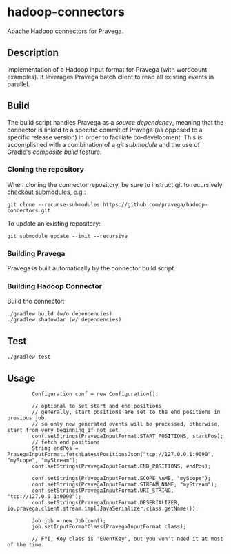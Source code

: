 # hadoop-connectors
Apache Hadoop connectors for Pravega.

Description
-----------

Implementation of a Hadoop input format for Pravega (with wordcount examples). It leverages Pravega batch client to read all existing events in parallel.

Build
-------
The build script handles Pravega as a _source dependency_, meaning that the connector is linked to a specific commit of Pravega (as opposed to a specific release version) in order to faciliate co-development.  This is accomplished with a combination of a _git submodule_ and the use of Gradle's _composite build_ feature. 

### Cloning the repository
When cloning the connector repository, be sure to instruct git to recursively checkout submodules, e.g.:
```
git clone --recurse-submodules https://github.com/pravega/hadoop-connectors.git
```

To update an existing repository:
```
git submodule update --init --recursive
```

### Building Pravega
Pravega is built automatically by the connector build script.

### Building Hadoop Connector
Build the connector:
```
./gradlew build (w/o dependencies)
./gradlew shadowJar (w/ dependencies)
```

Test
-------
```
./gradlew test
```

Usage
-----
```
        Configuration conf = new Configuration();

        // optional to set start and end positions
        // generally, start positions are set to the end positions in previous job,
        // so only new generated events will be processed, otherwise, start from very beginning if not set
        conf.setStrings(PravegaInputFormat.START_POSITIONS, startPos);
        // fetch end positions
        String endPos = PravegaInputFormat.fetchLatestPositionsJson("tcp://127.0.0.1:9090", "myScope", "myStream");
        conf.setStrings(PravegaInputFormat.END_POSITIONS, endPos);

        conf.setStrings(PravegaInputFormat.SCOPE_NAME, "myScope");
        conf.setStrings(PravegaInputFormat.STREAM_NAME, "myStream");
        conf.setStrings(PravegaInputFormat.URI_STRING, "tcp://127.0.0.1:9090");
        conf.setStrings(PravegaInputFormat.DESERIALIZER, io.pravega.client.stream.impl.JavaSerializer.class.getName());

        Job job = new Job(conf);
        job.setInputFormatClass(PravegaInputFormat.class);

        // FYI, Key class is 'EventKey', but you won't need it at most of the time.
```
